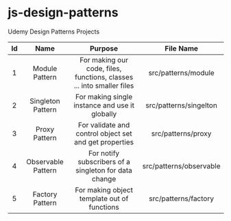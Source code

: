 # js-design-patterns
Udemy Design Patterns Projects


| Id  | Name               | Purpose                                                                | File Name               |
|:---:|:------------------:|:----------------------------------------------------------------------:|:-----------------------:|
|  1  | Module Pattern     | For making our code, files, functions, classes ... into smaller files  | src/patterns/module     |
|  2  | Singleton Pattern  | For making single instance and use it globally                         | src/patterns/singelton  |
|  3  | Proxy Pattern      | For validate and control object set and get properties                 | src/patterns/proxy      |
|  4  | Observable Pattern | For notify subscribers of a singleton for data change                  | src/patterns/observable |
|  5  | Factory Pattern    | For making object template out of functions                            | src/patterns/factory    |